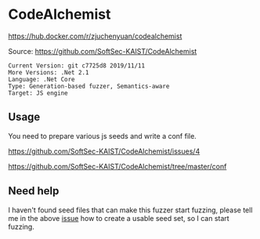 # CodeAlchemist

https://hub.docker.com/r/zjuchenyuan/codealchemist

Source: https://github.com/SoftSec-KAIST/CodeAlchemist

```
Current Version: git c7725d8 2019/11/11
More Versions: .Net 2.1
Language: .Net Core
Type: Generation-based fuzzer, Semantics-aware
Target: JS engine
```

## Usage

You need to prepare various js seeds and write a conf file.

https://github.com/SoftSec-KAIST/CodeAlchemist/issues/4

https://github.com/SoftSec-KAIST/CodeAlchemist/tree/master/conf

## Need help

I haven't found seed files that can make this fuzzer start fuzzing, 
please tell me in the above [issue](https://github.com/SoftSec-KAIST/CodeAlchemist/issues/4) how to create a usable seed set,
so I can start fuzzing.